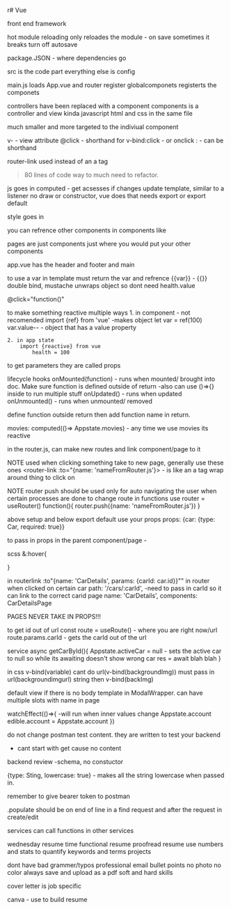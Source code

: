 r# Vue

front end framework

hot module reloading only reloades the module - on save
sometimes it breaks
turn off autosave


package.JSON - where dependencies go

src is the code part everything else is config

main.js loads App.vue and router
register globalcomponets registerts the componets 

controllers have been replaced with a component 
components is a controller and view kinda
javascript html and css in the same file

much smaller and more targeted to the indiviual component

v-    - view attribute
@click - shorthand for v-bind:click - or onclick
: - can be shorthand

router-link used instead of an a tag

>80 lines of code way to much need to refactor.

js goes in <script></script>
    computed - get acsesses if changes update template, similar to a listener
    no draw or constructor, vue does that
    needs export or export default


style goes in <style></style>

you can refrence other components in components like
<component/>

pages are just components just where you would put your other components

app.vue has the header and footer and main


to use a var in template
must return the var and refrence {{var}}  - {{}} double bind, mustache unwraps object so dont need health.value

@click="function()"

to make something reactive multiple ways
    1. in component - not recomended
        import {ref} from 'vue'    -makes object
            let var = ref(100)
            var.value--  - object that has a value property

    2. in app state
        import {reactive} from vue
            health = 100
to get parameters they are called props


lifecycle hooks
onMounted(function) - runs when mounted/ brought into doc. Make sure function is defined outside of return
-also can use ()=>{} inside to run multiple stuff
onUpdated() - runs when updated
onUnmounted() - runs when unmounted/ removed

define function outside return then add function name in return.

movies: computed(()=> Appstate.movies) - any time we use movies its reactive


in the router.js, can make new routes and link component/page to it

NOTE used when clicking something take to new page, generally use these ones
<router-link :to="{name: 'nameFromRouter.js'}> </router-link> - is like an a tag wrap around thing to click on

NOTE router push should be used only for auto navigating the user when certain processes are done
to change route in functions use
    router = useRouter()
    function(){
        router.push({name: 'nameFromRouter.js'})
    }

above setup and below export default use your props
props: {car: {type: Car, required: true}}

to pass in props in the parent component/page
<MyComponent :car="car" :id="car.id" etc./> -

scss
&:hover{

}

in routerlink :to"{name: 'CarDetails', params: {carId: car.id}}""
in router when clicked on certain car
path: '/cars/:carId', -need to pass in carId so it can link to the correct carid page
name: 'CarDetails',
components: CarDetailsPage

PAGES NEVER TAKE IN PROPS!!!

to get id out of url
const route = useRoute()   - where you are right now/url
route.params.carId  - gets the carId out of the url

service
async getCarById(){
    Appstate.activeCar = null   - sets the active car to null so while its awaiting doesn't show wrong car
    res = await blah blah
}

in css v-bind(variable)
cant do url(v-bind(backgroundImg))
must pass in url(backgroundimgurl) string
then
v-bind(backImg)

<slot name="body">
default view if there is no body template
</slot> in ModalWrapper. can have multiple slots with name
in page
<ModalWrapper> 
    <template #body>
        hello   - can and should be another component but can pass in anything
    </template>
</ModalWrapper>

watchEffect(()=>{  -will run when inner values change
    Appstate.account
    edible.account = Appstate.account
})



do not change postman test content. they are written to test your backend
- cant start with get cause no content

backend review
-schema, no constuctor

{type: Sting, lowercase: true}  - makes all the string lowercase when passed in.

remember to give bearer token to postman

.populate should be on end of line in a find request and after the request in create/edit

services can call functions in other services






















wednesday resume time
functional resume
proofread resume
use numbers and stats to quantify
keywords and terms
projects


dont have bad grammer/typos
    professional email
    bullet points
    no photo
    no color
    always save and upload as a pdf
soft and hard skills



cover letter is job specific

canva - use to build resume












            



